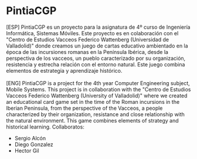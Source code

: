 # PintiaCGP
[ESP] PintiaCGP es un proyecto para la asignatura de 4º curso de Ingeniería Informática, Sistemas Móviles. Este proyecto es en colaboración con el "Centro de Estudios Vacceos Federico Wattenberg (Universidad de Valladolid)" donde creamos un juego de cartas educativo ambientado en la época de las incursiones romanas en la Península Ibérica, desde la perspectiva de los vacceos, un pueblo caracterizado por su organización, resistencia y estrecha relación con el entorno natural. Este juego combina elementos de estrategia y aprendizaje histórico.
<br><br>
[ENG] PintiaCGP is a project for the 4th year Computer Engineering subject, Mobile Systems. This project is in collaboration with the "Centro de Estudios Vacceos Federico Wattenberg (University of Valladolid)" where we created an educational card game set in the time of the Roman incursions in the Iberian Peninsula, from the perspective of the Vacceos, a people characterized by their organization, resistance and close relationship with the natural environment. This game combines elements of strategy and historical learning.
Collaboratos:<br>
- Sergio Alcón <br>
- Diego Gonzalez <br>
- Hector Gil <br>
